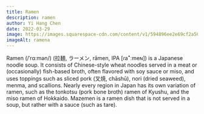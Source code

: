 ```yaml
---
title: Ramen
description: ramen
author: Yi Hang Chen
date: 2022-03-29
image: https://images.squarespace-cdn.com/content/v1/594896ee2e69cf2a560d2dcf/1560658353116-B89NTTJQNPETSUN48ELY/RAMEN+ISHIDA_WEB+SLIDER+IMAGES_RAMEN2.jpg?format=2500w
imageAlt: ramena
---
```

Ramen (/ˈrɑ:mən/) (拉麺, ラーメン, rāmen, IPA  [ɾaꜜːmeɴ]) is a Japanese noodle soup. It consists of Chinese-style wheat noodles served in a meat or (occasionally) fish-based broth, often flavored with soy sauce or miso, and uses toppings such as sliced pork (叉焼, chāshū), nori (dried seaweed), menma, and scallions. Nearly every region in Japan has its own variation of ramen, such as the tonkotsu (pork bone broth) ramen of Kyushu, and the miso ramen of Hokkaido. Mazemen is a ramen dish that is not served in a soup, but rather with a sauce (such as tare).